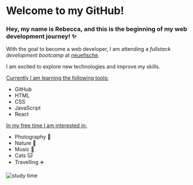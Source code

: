 # Welcome to my GitHub!

### Hey, my name is Rebecca, and this is the beginning of my web development journey! ✨

With the goal to become a web developer, I am attending a _fullstack development bootcamp_ at [neuefische](https://www.neuefische.de/).

I am excited to explore new technologies and improve my skills.

<ins>Currently I am learning the following tools:</ins> 

- GitHub
- HTML
- CSS
- JavaScript
- React

<ins>In my free time I am interested in:</ins>

- Photography 📸
- Nature 🌲
- Music 🎵
- Cats 🐱
- Travelling ✈️

![study time](https://media2.giphy.com/media/KZBS6EjcaFB2BxwLVV/giphy.webp?cid=ecf05e47d71z9sg3254jyqa0bwt81pann018kvk131fevpdo&ep=v1_gifs_search&rid=giphy.webp&ct=g)
